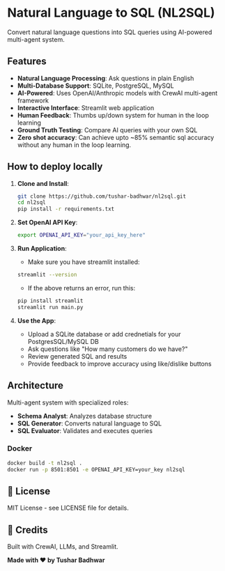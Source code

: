 # Natural Language to SQL (NL2SQL)

Convert natural language questions into SQL queries using AI-powered multi-agent system.

## Features

- **Natural Language Processing**: Ask questions in plain English
- **Multi-Database Support**: SQLite, PostgreSQL, MySQL
- **AI-Powered**: Uses OpenAI/Anthropic models with CrewAI multi-agent framework
- **Interactive Interface**: Streamlit web application
- **Human Feedback**: Thumbs up/down system for human in the loop learning
- **Ground Truth Testing**: Compare AI queries with your own SQL
- **Zero shot accuracy**: Can achieve upto ~85% semantic sql accuracy without any human in the loop learning.

## How to deploy locally

1. **Clone and Install**:
   ```bash
   git clone https://github.com/tushar-badhwar/nl2sql.git
   cd nl2sql
   pip install -r requirements.txt
   ```

2. **Set OpenAI API Key**:
   ```bash
   export OPENAI_API_KEY="your_api_key_here"
   ```

3. **Run Application**:
   - Make sure you have streamlit installed:
   ```bash
   streamlit --version
   ```
   - If the above returns an error, run this:
   ```bash
   pip install streamlit
   streamlit run main.py
   ```

4. **Use the App**:
   - Upload a SQLite database or add crednetials for your PostgresSQL/MySQL DB
   - Ask questions like "How many customers do we have?"
   - Review generated SQL and results
   - Provide feedback to improve accuracy using like/dislike buttons

## Architecture

Multi-agent system with specialized roles:
- **Schema Analyst**: Analyzes database structure
- **SQL Generator**: Converts natural language to SQL
- **SQL Evaluator**: Validates and executes queries

### Docker
```bash
docker build -t nl2sql .
docker run -p 8501:8501 -e OPENAI_API_KEY=your_key nl2sql
```

## 📄 License

MIT License - see LICENSE file for details.

## 🙏 Credits

Built with CrewAI, LLMs, and Streamlit.

**Made with ❤️ by Tushar Badhwar**